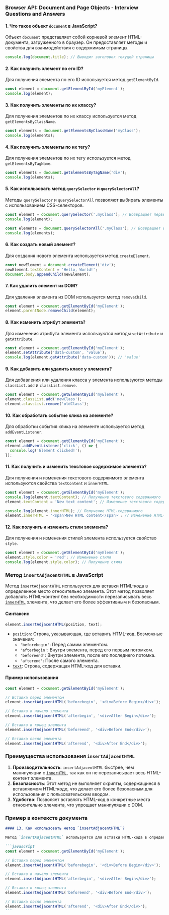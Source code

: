 ### Browser API: Document and Page Objects - Interview Questions and Answers

#### 1. Что такое объект `document` в JavaScript?

Объект `document` представляет собой корневой элемент HTML-документа, загруженного в браузер. Он предоставляет методы и свойства для взаимодействия с содержимым страницы.

```javascript
console.log(document.title); // Выводит заголовок текущей страницы
```

#### 2. Как получить элемент по его ID?

Для получения элемента по его ID используется метод `getElementById`.

```javascript
const element = document.getElementById('myElement');
console.log(element);
```

#### 3. Как получить элементы по их классу?

Для получения элементов по их классу используется метод `getElementsByClassName`.

```javascript
const elements = document.getElementsByClassName('myClass');
console.log(elements);
```

#### 4. Как получить элементы по их тегу?

Для получения элементов по их тегу используется метод `getElementsByTagName`.

```javascript
const elements = document.getElementsByTagName('div');
console.log(elements);
```

#### 5. Как использовать метод `querySelector` и `querySelectorAll`?

Методы `querySelector` и `querySelectorAll` позволяют выбирать элементы с использованием CSS-селекторов.

```javascript
const element = document.querySelector('.myClass'); // Возвращает первый элемент, соответствующий селектору
console.log(element);

const elements = document.querySelectorAll('.myClass'); // Возвращает все элементы, соответствующие селектору
console.log(elements);
```

#### 6. Как создать новый элемент?

Для создания нового элемента используется метод `createElement`.

```javascript
const newElement = document.createElement('div');
newElement.textContent = 'Hello, World!';
document.body.appendChild(newElement);
```

#### 7. Как удалить элемент из DOM?

Для удаления элемента из DOM используется метод `removeChild`.

```javascript
const element = document.getElementById('myElement');
element.parentNode.removeChild(element);
```

#### 8. Как изменить атрибут элемента?

Для изменения атрибута элемента используются методы `setAttribute` и `getAttribute`.

```javascript
const element = document.getElementById('myElement');
element.setAttribute('data-custom', 'value');
console.log(element.getAttribute('data-custom')); // 'value'
```

#### 9. Как добавить или удалить класс у элемента?

Для добавления или удаления класса у элемента используются методы `classList.add` и `classList.remove`.

```javascript
const element = document.getElementById('myElement');
element.classList.add('newClass');
element.classList.remove('oldClass');
```

#### 10. Как обработать событие клика на элементе?

Для обработки события клика на элементе используется метод `addEventListener`.

```javascript
const element = document.getElementById('myElement');
element.addEventListener('click', () => {
  console.log('Element clicked!');
});
```

#### 11. Как получить и изменить текстовое содержимое элемента?

Для получения и изменения текстового содержимого элемента используются свойства `textContent` и `innerHTML`.

```javascript
const element = document.getElementById('myElement');
console.log(element.textContent); // Получение текстового содержимого
element.textContent = 'New text content'; // Изменение текстового содержимого

console.log(element.innerHTML); // Получение HTML-содержимого
element.innerHTML = '<span>New HTML content</span>'; // Изменение HTML-содержимого
```

#### 12. Как получить и изменить стили элемента?

Для получения и изменения стилей элемента используется свойство `style`.

```javascript
const element = document.getElementById('myElement');
element.style.color = 'red'; // Изменение стиля
console.log(element.style.color); // Получение стиля
```

### Метод `insertAdjacentHTML` в JavaScript

Метод `insertAdjacentHTML` используется для вставки HTML-кода в определенное место относительно элемента. Этот метод позволяет добавлять HTML-контент без необходимости перезаписывать весь [`innerHTML`](command:_github.copilot.openSymbolFromReferences?%5B%22%22%2C%5B%7B%22uri%22%3A%7B%22scheme%22%3A%22file%22%2C%22authority%22%3A%22%22%2C%22path%22%3A%22%2FUsers%2Fpawel%2FDocuments%2Finterview%2FBrowserAPI%2FDocumentAndPageObjects.md%22%2C%22query%22%3A%22%22%2C%22fragment%22%3A%22%22%7D%2C%22pos%22%3A%7B%22line%22%3A108%2C%22character%22%3A20%7D%7D%5D%2C%22ddba2320-de5d-4c0d-ada5-37a9616214e9%22%5D 'Go to definition') элемента, что делает его более эффективным и безопасным.

#### Синтаксис

```javascript
element.insertAdjacentHTML(position, text);
```

- `position`: Строка, указывающая, где вставить HTML-код. Возможные значения:
  - `'beforebegin'`: Перед самим элементом.
  - `'afterbegin'`: Внутри элемента, перед его первым потомком.
  - `'beforeend'`: Внутри элемента, после его последнего потомка.
  - `'afterend'`: После самого элемента.
- [`text`](command:_github.copilot.openSymbolFromReferences?%5B%22%22%2C%5B%7B%22uri%22%3A%7B%22scheme%22%3A%22file%22%2C%22authority%22%3A%22%22%2C%22path%22%3A%22%2FUsers%2Fpawel%2FDocuments%2Finterview%2FBrowserAPI%2FDocumentAndPageObjects.md%22%2C%22query%22%3A%22%22%2C%22fragment%22%3A%22%22%7D%2C%22pos%22%3A%7B%22line%22%3A106%2C%22character%22%3A27%7D%7D%5D%2C%22ddba2320-de5d-4c0d-ada5-37a9616214e9%22%5D 'Go to definition'): Строка, содержащая HTML-код для вставки.

#### Пример использования

```javascript
const element = document.getElementById('myElement');

// Вставка перед элементом
element.insertAdjacentHTML('beforebegin', '<div>Before Begin</div>');

// Вставка в начало элемента
element.insertAdjacentHTML('afterbegin', '<div>After Begin</div>');

// Вставка в конец элемента
element.insertAdjacentHTML('beforeend', '<div>Before End</div>');

// Вставка после элемента
element.insertAdjacentHTML('afterend', '<div>After End</div>');
```

### Преимущества использования `insertAdjacentHTML`

1. **Производительность**: `insertAdjacentHTML` быстрее, чем манипуляции с [`innerHTML`](command:_github.copilot.openSymbolFromReferences?%5B%22%22%2C%5B%7B%22uri%22%3A%7B%22scheme%22%3A%22file%22%2C%22authority%22%3A%22%22%2C%22path%22%3A%22%2FUsers%2Fpawel%2FDocuments%2Finterview%2FBrowserAPI%2FDocumentAndPageObjects.md%22%2C%22query%22%3A%22%22%2C%22fragment%22%3A%22%22%7D%2C%22pos%22%3A%7B%22line%22%3A108%2C%22character%22%3A20%7D%7D%5D%2C%22ddba2320-de5d-4c0d-ada5-37a9616214e9%22%5D 'Go to definition'), так как он не перезаписывает весь HTML-контент элемента.
2. **Безопасность**: Этот метод не выполняет скрипты, содержащиеся в вставляемом HTML-коде, что делает его более безопасным для использования с пользовательским вводом.
3. **Удобство**: Позволяет вставлять HTML-код в конкретные места относительно элемента, что упрощает манипуляции с DOM.

### Пример в контексте документа

````markdown
#### 13. Как использовать метод `insertAdjacentHTML`?

Метод `insertAdjacentHTML` используется для вставки HTML-кода в определенное место относительно элемента. Этот метод позволяет добавлять HTML-контент без необходимости перезаписывать весь `innerHTML` элемента, что делает его более эффективным и безопасным.

```javascript
const element = document.getElementById('myElement');

// Вставка перед элементом
element.insertAdjacentHTML('beforebegin', '<div>Before Begin</div>');

// Вставка в начало элемента
element.insertAdjacentHTML('afterbegin', '<div>After Begin</div>');

// Вставка в конец элемента
element.insertAdjacentHTML('beforeend', '<div>Before End</div>');

// Вставка после элемента
element.insertAdjacentHTML('afterend', '<div>After End</div>');
```
````
